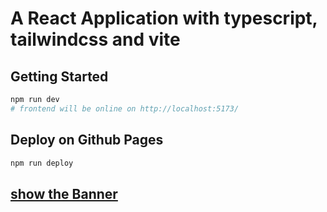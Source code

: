 # A React Application with typescript, tailwindcss and vite

## Getting Started

```sh
npm run dev
# frontend will be online on http://localhost:5173/
```

## Deploy on Github Pages

```sh
npm run deploy
```

## [show the Banner](https://ngtungngo.github.io/banner/) 